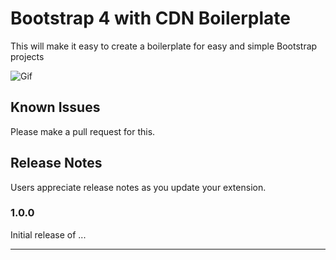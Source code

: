 # Bootstrap 4 with CDN Boilerplate

This will make it easy to create a boilerplate for easy and simple Bootstrap projects

![Gif](https://i.imgur.com/EMaQmDC.gif)

## Known Issues

Please make a pull request for this.

## Release Notes

Users appreciate release notes as you update your extension.

### 1.0.0

Initial release of ...

---
